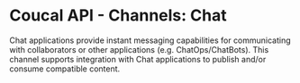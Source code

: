 # Coucal API - Channels: Chat

Chat applications provide instant messaging capabilities for communicating with collaborators or other applications
(e.g. ChatOps/ChatBots). This channel supports integration with Chat applications to publish and/or consume
compatible content.
